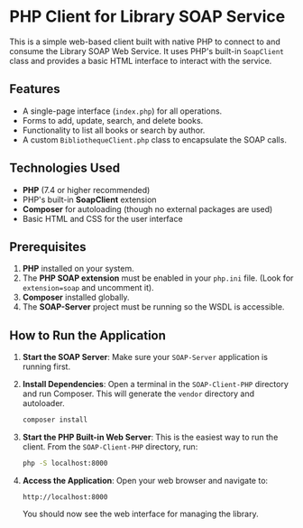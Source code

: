 # PHP Client for Library SOAP Service

This is a simple web-based client built with native PHP to connect to and consume the Library SOAP Web Service. It uses PHP's built-in `SoapClient` class and provides a basic HTML interface to interact with the service.

## Features

* A single-page interface (`index.php`) for all operations.
* Forms to add, update, search, and delete books.
* Functionality to list all books or search by author.
* A custom `BibliothequeClient.php` class to encapsulate the SOAP calls.

## Technologies Used

* **PHP** (7.4 or higher recommended)
* PHP's built-in **SoapClient** extension
* **Composer** for autoloading (though no external packages are used)
* Basic HTML and CSS for the user interface

## Prerequisites

1.  **PHP** installed on your system.
2.  The **PHP SOAP extension** must be enabled in your `php.ini` file. (Look for `extension=soap` and uncomment it).
3.  **Composer** installed globally.
4.  The **SOAP-Server** project must be running so the WSDL is accessible.

## How to Run the Application

1.  **Start the SOAP Server**: Make sure your `SOAP-Server` application is running first.

2.  **Install Dependencies**: Open a terminal in the `SOAP-Client-PHP` directory and run Composer. This will generate the `vendor` directory and autoloader.
    ```bash
    composer install
    ```

3.  **Start the PHP Built-in Web Server**: This is the easiest way to run the client. From the `SOAP-Client-PHP` directory, run:
    ```bash
    php -S localhost:8000
    ```

4.  **Access the Application**: Open your web browser and navigate to:
    ```
    http://localhost:8000
    ```
    You should now see the web interface for managing the library.